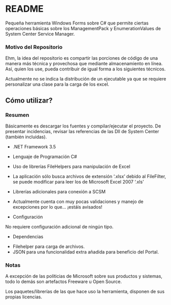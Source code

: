 # README #

Pequeña herramienta Windows Forms sobre C# que permite ciertas operaciones básicas sobre los ManagementPack y EnumerationValues de System Center Service Manager.

### Motivo del Repositorio ###

Ehm, la idea del repositorio es compartir las porciones de código de una manera más técnica y provechosa que mediante almacenamiento en línea. Así, quien los use, pueda contribuir de igual forma a los siguientes técnicos.

Actualmente no se indica la distribución de un ejecutable ya que se requiere personalizar una clase para la carga de los excel.


## Cómo utilizar? ##

### Resumen ###

Básicamente es descargar los fuentes y compilar/ejecutar el proyecto. De presentar incidencias, revisar las referencias de las Dll de System Center (también incluidas).


* .NET Framework 3.5
* Lenguaje de Programación C#
* Uso de librerías FileHelpers para manipulación de Excel
* La aplicación sólo busca archivos de extensión ‘.xlsx’ debido al FileFilter, se puede modificar para leer los de Microsoft Excel 2007 ‘.xls’
* Librerías adicionales para conexión a SCSM
* Actualmente cuenta con muy pocas validaciones y manejo de excepciones por lo que… ¡estáis avisados!


* Configuración

No requiere configuración adicional de ningún tipo.


* Dependencias

- Filehelper para carga de archivos.
- JSON para una funcionalidad extra añadida para beneficio del Portal.


### Notas ###

A excepción de las políticias de Microsoft sobre sus productos y sistemas, todo lo demás son artefactos Freeware u Open Source.

Los paquetes/librerías de las que hace uso la herramienta, disponen de sus propias licencias.

